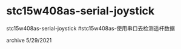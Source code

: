 # stc15w408as-serial-joystick
stc15w408as-serial-joystick
#stc15w408as-使用串口去检测遥杆数据

archive 5/29/2021
